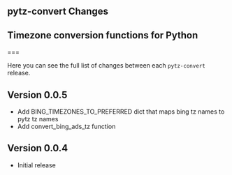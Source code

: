 ## pytz-convert Changes
## Timezone conversion functions for Python
===

Here you can see the full list of changes between each `pytz-convert` release.

Version 0.0.5
--------------
* Add BING_TIMEZONES_TO_PREFERRED dict that maps bing tz names to pytz tz names
* Add convert_bing_ads_tz function

Version 0.0.4
--------------
* Initial release

